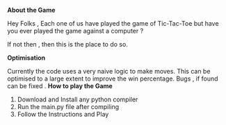 
**About the Game**

Hey Folks , 
Each one of us have played the game of Tic-Tac-Toe but have you ever played the game against a computer ?

If not then , then this is the place to do so.


**Optimisation**

Currently the code uses a very naive logic to make moves. This can be optimised to a large extent to improve the win percentage.
Bugs , if found can be fixed .
**How to play the Game**
1. Download and Install any python compiler 
2. Run the main.py file after compiling 
3. Follow the Instructions and Play 
